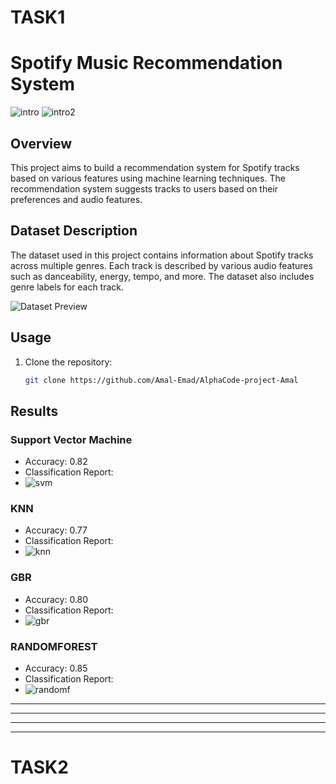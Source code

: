 # TASK1

# Spotify Music Recommendation System
![intro](https://github.com/Amal-Emad/AlphaCode-project-Amal/assets/110675604/afa7c9eb-f2d2-44db-9086-539bee26e2a2)
![intro2](https://github.com/Amal-Emad/AlphaCode-project-Amal/assets/110675604/8faa4c8e-01b8-403e-b87d-53e3fde5c33f)

## Overview
This project aims to build a recommendation system for Spotify tracks based on various features using machine learning techniques. The recommendation system suggests tracks to users based on their preferences and audio features.

## Dataset Description
The dataset used in this project contains information about Spotify tracks across multiple genres. Each track is described by various audio features such as danceability, energy, tempo, and more. The dataset also includes genre labels for each track.

![Dataset Preview]([data_preview.png](https://www.kaggle.com/datasets/maharshipandya/-spotify-tracks-dataset))

## Usage
1. Clone the repository:
   ```bash
   git clone https://github.com/Amal-Emad/AlphaCode-project-Amal


## Results

### Support Vector Machine
- Accuracy: 0.82
- Classification Report:
- ![svm](https://github.com/Amal-Emad/AlphaCode-project-Amal/assets/110675604/842835a9-7401-4210-bd4b-59eb06fb177e)


### KNN
- Accuracy: 0.77
- Classification Report:
- ![knn](https://github.com/Amal-Emad/AlphaCode-project-Amal/assets/110675604/846bcbe8-9af8-40e8-916c-690a20c6269b)

### GBR
- Accuracy: 0.80
- Classification Report:
- ![gbr](https://github.com/Amal-Emad/AlphaCode-project-Amal/assets/110675604/babc9dd7-46a9-4618-837e-4ab042256bf9)

### RANDOMFOREST
- Accuracy: 0.85
- Classification Report:
- ![randomf](https://github.com/Amal-Emad/AlphaCode-project-Amal/assets/110675604/95e68d65-3b75-4bab-b15c-4e6341f87a84)
------------------------------------------------------------------------------------------------------------
------------------------------------------------------------------------------------------------------------
------------------------------------------------------------------------------------------------------------
------------------------------------------------------------------------------------------------------------
# TASK2
